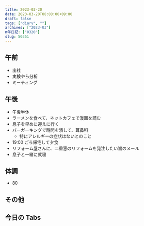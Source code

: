 ```yaml
---
title: 2023-03-20
date: 2023-03-20T00:00:00+09:00
draft: false
tags: ["diary", ""]
archives: ["2023-03"]
n年日記: ["0320"]
slug: 50351
---
```


## 午前

- 出社
- 実験やら分析
- ミーティング

## 午後

- 午後半休
- ラーメンを食べて、ネットカフェで漫画を読む
- 息子を早めに迎えに行く
- バーガーキングで時間を潰して、耳鼻科
  - 特にアレルギーの症状はないとのこと
- 19:00 ごろ帰宅して夕食
- リフォーム屋さんに、二重窓のリフォームを発注したい旨のメール
- 息子と一緒に就寝

## 体調

- 80

## その他

## 今日の Tabs
